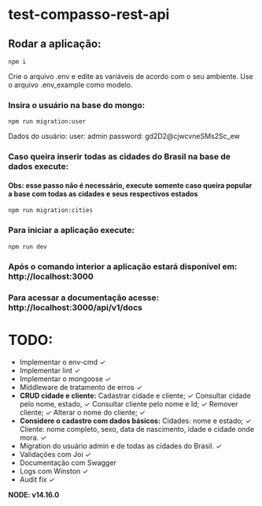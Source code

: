 # test-compasso-rest-api

## Rodar a aplicação: 

`npm i`

Crie o arquivo .env e edite as variáveis de acordo com o seu ambiente. Use o arquivo .env_example como modelo.

### Insira o usuário na base do mongo: 

`npm run migration:user`

Dados do usuário:
user: admin
password: gd2D2@cjwcvneSMs2Sc_ew

### Caso queira inserir todas as cidades do Brasil na base de dados execute:

#### Obs: esse passo não é necessário, execute somente caso queira popular a base com todas as cidades e seus respectivos estados

`npm run migration:cities`

### Para iniciar a aplicação execute:

`npm run dev`

### Após o comando interior a aplicação estará disponível em: http://localhost:3000

### Para acessar a documentação acesse: http://localhost:3000/api/v1/docs

# TODO:
- Implementar o env-cmd ✓
- Implementar lint ✓
- Implementar o mongoose ✓
- Middleware de tratamento de erros ✓
- **CRUD cidade e cliente:** 
 Cadastrar cidade e cliente; ✓
 Consultar cidade pelo nome, estado, ✓
 Consultar cliente pelo nome e Id; ✓
 Remover cliente; ✓
 Alterar o nome do cliente; ✓
- **Considere o cadastro com dados básicos:** 
 Cidades: nome e estado; ✓
 Cliente: nome completo, sexo, data de nascimento, idade e cidade onde mora. ✓
- Migration do usuário admin e de todas as cidades do Brasil. ✓
- Validações com Joi ✓
- Documentação com Swagger
- Logs com Winston ✓
- Audit fix ✓

**NODE: v14.16.0**
